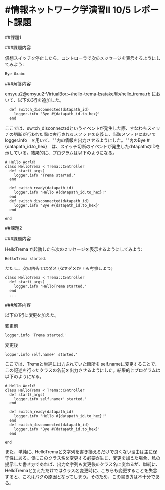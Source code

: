 #情報ネットワーク学演習Ⅱ 10/5 レポート課題
============

##課題1


###課題内容



仮想スイッチを停止したら、コントローラで次のメッセージを表示するようにしてみよう:

```
Bye 0xabc
```

###解答内容


ensyuu2@ensyuu2-VirtualBox:~/hello-trema-ksatake/lib/hello_trema.rb において、以下の3行を追加した。

```
  def switch_disconnected(datapath_id)
    logger.info "Bye #{datapath_id.to_hex}"
  end
```

ここでは、switch_disconnectedというイベントが発生した際、すなわちスイッチの切断が行われた際に実行されるメソッドを定義し、当該メソッドにおいてlogger.info　を用いて、""内の情報を出力させるようにした。""内のBye #{datapath_id.to_hex}　は、スイッチ切断のイベントが発生したdatapathのIDを示している。結果的に、プログラムは以下のようになる。


```
# Hello World!
class HelloTrema < Trema::Controller
  def start(_args)
    logger.info 'Trema started.'
  end

  def switch_ready(datapath_id)
    logger.info "Hello #{datapath_id.to_hex}!"
  end
  def switch_disconnected(datapath_id)
    logger.info "Bye #{datapath_id.to_hex}"
  end

end
```


##課題2


###課題内容



HelloTrema が起動したら次のメッセージを表示するようにしてみよう:

```
HelloTrema started.
```
ただし、次の回答ではダメ (なぜダメか？も考察しよう)

```
class HelloTrema < Trema::Controller
  def start(_args)
    logger.info 'HelloTrema started.'
  end
  ...

```


###解答内容

以下の1行に変更を加えた。

変更前
```
logger.info 'Trema started.'
```


変更後
```
logger.info self.name+' started.'
```

ここでは、Tremaと単純に出力されていた箇所を
self.nameに変更することで、この記述を行ったクラスの名前を出力させるようにした。結果的にプログラムは以下のようになる。


```
# Hello World!
class HelloTrema < Trema::Controller
  def start(_args)
    logger.info self.name+' started.'
  end

  def switch_ready(datapath_id)
    logger.info "Hello #{datapath_id.to_hex}!"
  end
  def switch_disconnected(datapath_id)
    logger.info "Bye #{datapath_id.to_hex}"
  end

end
```


また、単純に、HelloTremaと文字列を書き換えるだけで良くない理由は主に保守性にある。仮にこのクラス名を変更する必要が生じ、変更を加えた場合、私の提示した書き方であれば、出力文字列も変更後のクラス名に変わるが、単純に、HelloTremaと加えただけではクラス名変更時に、こちらも変更することを失念すると、これはバグの原因となってしまう。そのため、この書き方は不十分である。

